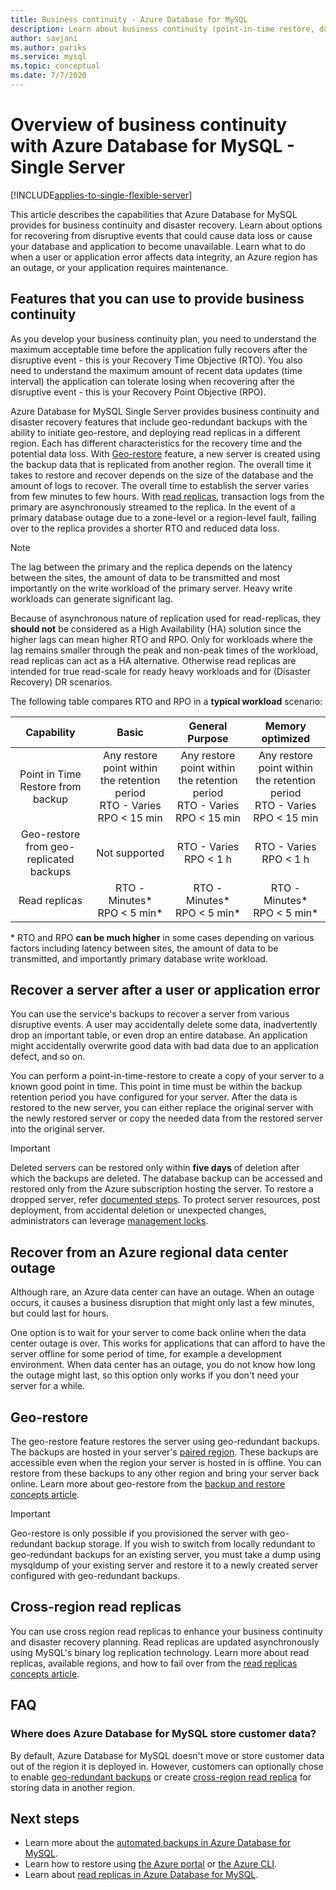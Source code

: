 ```yaml
---
title: Business continuity - Azure Database for MySQL
description: Learn about business continuity (point-in-time restore, data center outage, geo-restore) when using Azure Database for MySQL service.
author: savjani
ms.author: pariks
ms.service: mysql
ms.topic: conceptual
ms.date: 7/7/2020
---
```


# Overview of business continuity with Azure Database for MySQL - Single Server

[!INCLUDE[applies-to-single-flexible-server](includes/applies-to-single-flexible-server.md)]

This article describes the capabilities that Azure Database for MySQL provides for business continuity and disaster recovery. Learn about options for recovering from disruptive events that could cause data loss or cause your database and application to become unavailable. Learn what to do when a user or application error affects data integrity, an Azure region has an outage, or your application requires maintenance.

## Features that you can use to provide business continuity

As you develop your business continuity plan, you need to understand the maximum acceptable time before the application fully recovers after the disruptive event - this is your Recovery Time Objective (RTO). You also need to understand the maximum amount of recent data updates (time interval) the application can tolerate losing when recovering after the disruptive event - this is your Recovery Point Objective (RPO).

Azure Database for MySQL Single Server provides business continuity and disaster recovery features that include geo-redundant backups with the ability to initiate geo-restore, and deploying read replicas in a different region. Each has different characteristics for the recovery time and the potential data loss. With [Geo-restore](concepts-backup.md) feature, a new server is created using the backup data that is replicated from another region. The overall time it takes to restore and recover depends on the size of the database and the amount of logs to recover. The overall time to establish the server varies from few minutes to few hours. With [read replicas](concepts-read-replicas.md), transaction logs from the primary are asynchronously streamed to the replica. In the event of a primary database outage due to a zone-level or a region-level fault, failing over to the replica provides a shorter RTO and reduced data loss.

> [!NOTE]
> The lag between the primary and the replica depends on the latency between the sites, the amount of data to be transmitted and most importantly on the write workload of the primary server. Heavy write workloads can generate significant lag. 
>
> Because of asynchronous nature of replication used for read-replicas, they **should not** be considered as a High Availability (HA) solution since the higher lags can mean higher RTO and RPO. Only for workloads where the lag remains smaller through the peak and non-peak times of the workload, read replicas can act as a HA alternative. Otherwise read replicas are intended for true read-scale for ready heavy workloads and for (Disaster Recovery) DR scenarios.

The following table compares RTO and RPO in a **typical workload** scenario:

| **Capability** | **Basic** | **General Purpose** | **Memory optimized** |
| :------------: | :-------: | :-----------------: | :------------------: |
| Point in Time Restore from backup | Any restore point within the retention period <br/> RTO - Varies <br/>RPO < 15 min| Any restore point within the retention period <br/> RTO - Varies <br/>RPO < 15 min | Any restore point within the retention period <br/> RTO - Varies <br/>RPO < 15 min |
| Geo-restore from geo-replicated backups | Not supported | RTO - Varies <br/>RPO < 1 h | RTO - Varies <br/>RPO < 1 h |
| Read replicas | RTO - Minutes* <br/>RPO < 5 min* | RTO - Minutes* <br/>RPO < 5 min*| RTO - Minutes* <br/>RPO < 5 min*|

 \* RTO and RPO **can be much higher** in some cases depending on various factors including latency between sites, the amount of data to be transmitted, and importantly primary database write workload.

## Recover a server after a user or application error

You can use the service's backups to recover a server from various disruptive events. A user may accidentally delete some data, inadvertently drop an important table, or even drop an entire database. An application might accidentally overwrite good data with bad data due to an application defect, and so on.

You can perform a point-in-time-restore to create a copy of your server to a known good point in time. This point in time must be within the backup retention period you have configured for your server. After the data is restored to the new server, you can either replace the original server with the newly restored server or copy the needed data from the restored server into the original server.

> [!IMPORTANT]
> Deleted servers can be restored only within **five days** of deletion after which the backups are deleted. The database backup can be accessed and restored only from the Azure subscription hosting the server. To restore a dropped server, refer [documented steps](howto-restore-dropped-server.md). To protect server resources, post deployment, from accidental deletion or unexpected changes, administrators can leverage [management locks](../azure-resource-manager/management/lock-resources.md).

## Recover from an Azure regional data center outage

Although rare, an Azure data center can have an outage. When an outage occurs, it causes a business disruption that might only last a few minutes, but could last for hours.

One option is to wait for your server to come back online when the data center outage is over. This works for applications that can afford to have the server offline for some period of time, for example a development environment. When data center has an outage, you do not know how long the outage might last, so this option only works if you don't need your server for a while.

## Geo-restore

The geo-restore feature restores the server using geo-redundant backups. The backups are hosted in your server's [paired region](../best-practices-availability-paired-regions.md). These backups are accessible even when the region your server is hosted in is offline. You can restore from these backups to any other region and bring your server back online. Learn more about geo-restore from the [backup and restore concepts article](concepts-backup.md).

> [!IMPORTANT]
> Geo-restore is only possible if you provisioned the server with geo-redundant backup storage. If you wish to switch from locally redundant to geo-redundant backups for an existing server, you must take a dump using mysqldump of your existing server and restore it to a newly created server configured with geo-redundant backups.

## Cross-region read replicas

You can use cross region read replicas to enhance your business continuity and disaster recovery planning. Read replicas are updated asynchronously using MySQL's binary log replication technology. Learn more about read replicas, available regions, and how to fail over from the [read replicas concepts article](concepts-read-replicas.md). 

## FAQ

### Where does Azure Database for MySQL store customer data?
By default, Azure Database for MySQL doesn't move or store customer data out of the region it is deployed in. However, customers can optionally chose to enable [geo-redundant backups](concepts-backup.md#backup-redundancy-options) or create [cross-region read replica](concepts-read-replicas.md#cross-region-replication) for storing data in another region.

## Next steps

- Learn more about the [automated backups in Azure Database for MySQL](concepts-backup.md).
- Learn how to restore using [the Azure portal](howto-restore-server-portal.md) or [the Azure CLI](howto-restore-server-cli.md).
- Learn about [read replicas in Azure Database for MySQL](concepts-read-replicas.md).
